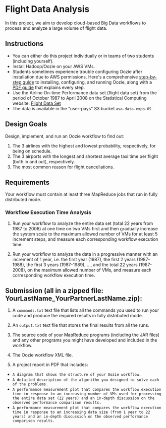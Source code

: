 # Flight Data Analysis

In this project, we aim to develop cloud-based Big Data workflows to process and analyze a large volume of flight data.

## Instructions

- You can either do this project individually or in teams of two students (including yourself).
- Install Hadoop/Oozie on your AWS VMs.
- Students sometimes experience trouble configuring Oozie after installation due to AWS permissions. Here's a comprehensive [step-by-step guide](videoLink) to installing, configuring, and running Oozie, along with a [PDF guide](pdfGuide) that explains every step.
- Use the Airline On-time Performance data set (flight data set) from the period of October 1987 to April 2008 on the Statistical Computing website: [Flight Data Set](http://stat-computing.org/dataexpo/2009/the-data.html)
- The data is available in the "user-pays" S3 bucket `asa-data-expo-09`.

## Design Goals

Design, implement, and run an Oozie workflow to find out:
1. The 3 airlines with the highest and lowest probability, respectively, for being on schedule.
2. The 3 airports with the longest and shortest average taxi time per flight (both in and out), respectively.
3. The most common reason for flight cancellations.

## Requirements

Your workflow must contain at least three MapReduce jobs that run in fully distributed mode.

### Workflow Execution Time Analysis

1. Run your workflow to analyze the entire data set (total 22 years from 1987 to 2008) at one time on two VMs first and then gradually increase the system scale to the maximum allowed number of VMs for at least 5 increment steps, and measure each corresponding workflow execution time.

2. Run your workflow to analyze the data in a progressive manner with an increment of 1 year, i.e. the first year (1987), the first 2 years (1987-1988), the first 3 years (1987-1989), ..., and the total 22 years (1987-2008), on the maximum allowed number of VMs, and measure each corresponding workflow execution time.

## Submission (all in a zipped file: YourLastName_YourPartnerLastName.zip):

1. A `commands.txt` text file that lists all the commands you used to run your code and produce the required results in fully distributed mode.

2. An `output.txt` text file that stores the final results from all the runs.

3. The source code of your MapReduce programs (including the JAR files) and any other programs you might have developed and included in the workflow.

4. The Oozie workflow XML file.

5. A project report in PDF that includes:

- `A diagram that shows the structure of your Oozie workflow.`
- `A detailed description of the algorithm you designed to solve each of the problems.`
- `A performance measurement plot that compares the workflow execution time in response to an increasing number of VMs used for processing the entire data set (22 years) and an in-depth discussion on the observed performance comparison results.`
- `A performance measurement plot that compares the workflow execution time in response to an increasing data size (from 1 year to 22 years) and an in-depth discussion on the observed performance comparison results.`
